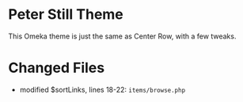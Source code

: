 # Peter Still Theme

This Omeka theme is just the same as Center Row, with a few tweaks.

# Changed Files
- modified $sortLinks, lines 18-22: `items/browse.php`
